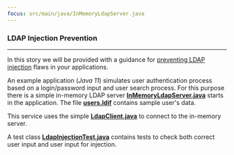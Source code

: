 ```yaml
---
focus: src/main/java/InMemoryLdapServer.java
---
```


### LDAP Injection Prevention
___

In this story we will be provided with a guidance for
[preventing LDAP injection](https://cheatsheetseries.owasp.org/cheatsheets/LDAP_Injection_Prevention_Cheat_Sheet.html)
flaws in your applications.

An example application (*Java 11*) simulates user authentication process based on a login/password input and user search process.
For this purpose there is a simple in-memory LDAP server **[InMemoryLdapServer.java](src/main/java/InMemoryLdapServer.java)** starts in the application.
The file **[users.ldif](src/main/resources/users.ldif)** contains sample user's data.

This service uses the simple **[LdapClient.java](src/main/java/LdapClient.java:7)** to connect to the in-memory server.

A test class **[LdapInjectionTest.java](src/test/java/LdapInjectionTest.java:26-66)** contains tests to check both correct user input and user input for injection.